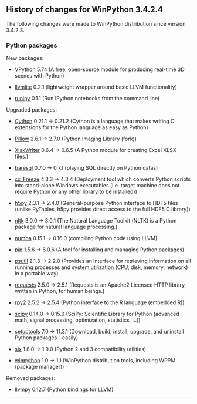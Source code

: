 ﻿## History of changes for WinPython 3.4.2.4

The following changes were made to WinPython distribution since version 3.4.2.3.

### Python packages

New packages:

  * [VPython](http://www.vpython.org) 5.74 (A free, open-source module for producing real-time 3D scenes with Python)
  * [llvmlite](http://pypi.python.org/pypi/llvmlite) 0.2.1 (lightweight wrapper around basic LLVM functionality)
  * [runipy](http://pypi.python.org/pypi/runipy) 0.1.1 (Run IPython notebooks from the command line)

Upgraded packages:

  * [Cython](http://www.cython.org) 0.21.1 → 0.21.2 (Cython is a language that makes writing C extensions for the Python language as easy as Python)
  * [Pillow](http://pypi.python.org/pypi/Pillow) 2.6.1 → 2.7.0 (Python Imaging Library (fork))
  * [XlsxWriter](http://pypi.python.org/pypi/XlsxWriter) 0.6.4 → 0.6.5 (A Python module for creating Excel XLSX files.)
  * [baresql](http://pypi.python.org/pypi/baresql) 0.7.0 → 0.7.1 (playing SQL directly on Python datas)
  * [cx_Freeze](http://cx-freeze.sourceforge.net) 4.3.3 → 4.3.4 (Deployment tool which converts Python scripts into stand-alone Windows executables (i.e. target machine does not require Python or any other library to be installed))
  * [h5py](http://code.google.com/p/h5py/) 2.3.1 → 2.4.0 (General-purpose Python interface to HDF5 files (unlike PyTables, h5py provides direct access to the full HDF5 C library))
  * [nltk](http://pypi.python.org/pypi/nltk) 3.0.0 → 3.0.1 (The Natural Language Toolkit (NLTK) is a Python package for natural language processing.)
  * [numba](http://pypi.python.org/pypi/numba) 0.15.1 → 0.16.0 (compiling Python code using LLVM)
  * [pip](http://pypi.python.org/pypi/pip) 1.5.6 → 6.0.6 (A tool for installing and managing Python packages)
  * [psutil](http://code.google.com/p/psutil) 2.1.3 → 2.2.0 (Provides an interface for retrieving information on all running processes and system utilization (CPU, disk, memory, network) in a portable way)
  * [requests](http://pypi.python.org/pypi/requests) 2.5.0 → 2.5.1 (Requests is an Apache2 Licensed HTTP library, written in Python, for human beings.)
  * [rpy2](http://pypi.python.org/pypi/rpy2) 2.5.2 → 2.5.4 (Python interface to the R language (embedded R))
  * [scipy](http://www.scipy.org) 0.14.0 → 0.15.0 (SciPy: Scientific Library for Python (advanced math, signal processing, optimization, statistics, ...))
  * [setuptools](http://pypi.python.org/pypi/setuptools) 7.0 → 11.3.1 (Download, build, install, upgrade, and uninstall Python packages - easily)
  * [six](http://pypi.python.org/pypi/six) 1.8.0 → 1.9.0 (Python 2 and 3 compatibility utilities)
  * [winpython](http://winpython.github.io/) 1.0 → 1.1 (WinPython distribution tools, including WPPM (package manager))

Removed packages:

  * [llvmpy](http://pypi.python.org/pypi/llvmpy) 0.12.7 (Python bindings for LLVM)

* * *
